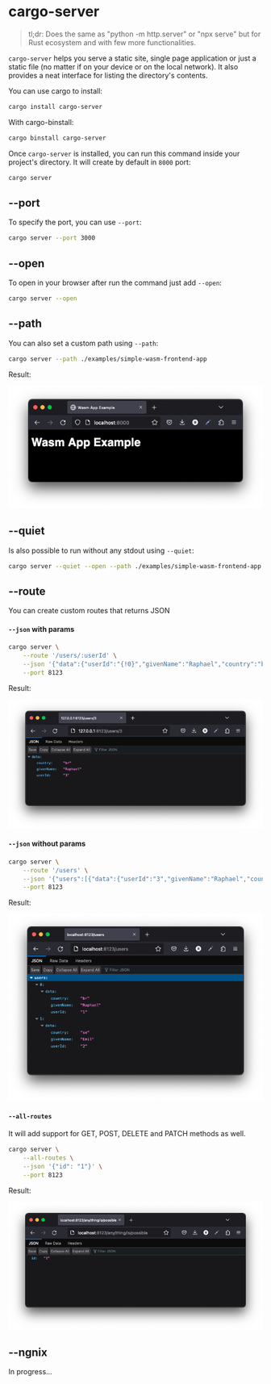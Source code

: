 # cargo-server

> tl;dr: Does the same as "python -m http.server" or "npx serve" but for Rust ecosystem and with few more functionalities.

`cargo-server` helps you serve a static site, single page application or just a static file (no matter if on your device or on the local network). It also provides a neat interface for listing the directory's contents.

You can use cargo to install:

```bash
cargo install cargo-server
```

With cargo-binstall:

```bash
cargo binstall cargo-server
```

Once `cargo-server` is installed, you can run this command inside your project's directory. It will create by default in `8000` port:

```bash
cargo server
```

## --port

To specify the port, you can use `--port`:

```bash
cargo server --port 3000
```

## --open

To open in your browser after run the command just add `--open`:

```bash
cargo server --open
```

## --path

You can also set a custom path using `--path`:

```bash
cargo server --path ./examples/simple-wasm-frontend-app
```

Result:

![Demo](resources/demo-file-server.png)

## --quiet

Is also possible to run without any stdout using `--quiet`:

```bash
cargo server --quiet --open --path ./examples/simple-wasm-frontend-app
```

## --route

You can create custom routes that returns JSON

#### `--json` with params

```bash
cargo server \
	--route '/users/:userId' \
	--json '{"data":{"userId":"{!0}","givenName":"Raphael","country":"br"}}' \
	--port 8123
```

Result:

![Demo JSON with params](resources/demo-json-with-params.png)

#### `--json` without params

```bash
cargo server \
	--route '/users' \
	--json '{"users":[{"data":{"userId":"3","givenName":"Raphael","country":"br"}}]}' \
	--port 8123
```

Result:

![Demo JSON](resources/demo-json.png)

#### `--all-routes`

It will add support for GET, POST, DELETE and PATCH methods as well.

```bash
cargo server \
	--all-routes \
	--json '{"id": "1"}' \
	--port 8123
```

Result:

![Demo JSON all routes](resources/demo-all-routes.png)

## --ngnix

In progress...

